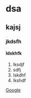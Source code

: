 # dsa
## kajsj
### jkdsfh
#### ldskhfk

1. lksdjf
2. sdfj
3. lskdhf
4. lkshdf

[Google](www.google.com)

